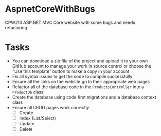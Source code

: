 # AspnetCoreWithBugs
CPW213 ASP.NET MVC Core website with some bugs and needs refactoring

# Tasks
- You can download a zip file of the project and upload it to your own GitHub account to manage your work in source control or choose the "Use this template" button to make a copy in your account
- Fix all syntax issues to get the code to compile successfully
- Ensure all the links on the website go to their appropriate web pages
- Refactor all of the database code in the ```ProductsController``` into a ```ProductDb``` class
- Create the database using code first migrations and a database context class
- Ensure all CRUD pages work correctly
    - [ ] Create
    - [ ] Index (List/Select)
    - [ ] Update
    - [ ] Delete
